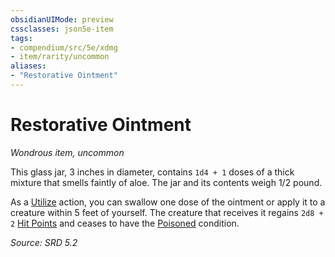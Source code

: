 ```yaml
---
obsidianUIMode: preview
cssclasses: json5e-item
tags:
- compendium/src/5e/xdmg
- item/rarity/uncommon
aliases: 
- "Restorative Ointment"
---
```

# Restorative Ointment
*Wondrous item, uncommon*  


This glass jar, 3 inches in diameter, contains `1d4 + 1` doses of a thick mixture that smells faintly of aloe. The jar and its contents weigh 1/2 pound.

As a [Utilize](rules/actions.md#Utilize) action, you can swallow one dose of the ointment or apply it to a creature within 5 feet of yourself. The creature that receives it regains `2d8 + 2` [Hit Points](rules/variant-rules/hit-points-xphb.md) and ceases to have the [Poisoned](rules/conditions.md#Poisoned) condition.

*Source: SRD 5.2*